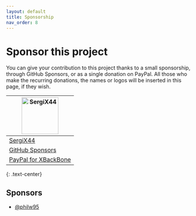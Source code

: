 ```yaml
---
layout: default
title: Sponsorship
nav_order: 8
---
```


# Sponsor this project

You can give your contribution to this project thanks to a small sponsorship, through GitHub Sponsors, or as a single donation on PayPal.
All those who make the recurring donations, the names or logos will be inserted in this page, if they wish.


[<img src="https://www.gravatar.com/avatar/98b8d56f4a193e3f7154f236c16930b2?s=160" alt="SergiX44" height="100">](https://github.com/SergiX44) |
---|
[SergiX44](https://github.com/SergiX44) |
[GitHub Sponsors](https://github.com/sponsors/SergiX44) |
[PayPal for XBackBone](http://bit.ly/XBackBonePaypal) |
{: .text-center}

## Sponsors

+ [@philw95](https://github.com/philw95)
